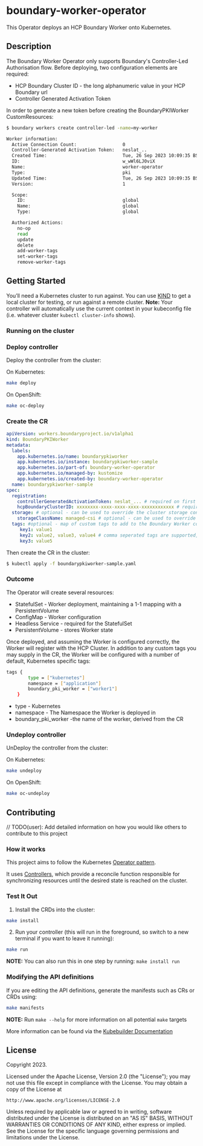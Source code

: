 # boundary-worker-operator
This Operator deploys an HCP Boundary Worker onto Kubernetes.

## Description
The Boundary Worker Operator only supports Boundary's Controller-Led Authorisation flow. Before deploying, two configuration elements are required:

* HCP Boundary Cluster ID - the long alphanumeric value in your HCP Boundary url
* Controller Generated Activation Token

In order to generate a new token before creating the BoundaryPKIWorker CustomResources:

```sh
$ boundary workers create controller-led -name=my-worker

Worker information:
  Active Connection Count:                 0
  Controller-Generated Activation Token:   neslat_..
  Created Time:                            Tue, 26 Sep 2023 10:09:35 BST
  ID:                                      w_wWl6LJ0viX
  Name:                                    worker-operator
  Type:                                    pki
  Updated Time:                            Tue, 26 Sep 2023 10:09:35 BST
  Version:                                 1

  Scope:
    ID:                                    global
    Name:                                  global
    Type:                                  global

  Authorized Actions:
    no-op
    read
    update
    delete
    add-worker-tags
    set-worker-tags
    remove-worker-tags

```

## Getting Started
You’ll need a Kubernetes cluster to run against. You can use [KIND](https://sigs.k8s.io/kind) to get a local cluster for testing, or run against a remote cluster.
**Note:** Your controller will automatically use the current context in your kubeconfig file (i.e. whatever cluster `kubectl cluster-info` shows).

### Running on the cluster

### Deploy controller
Deploy the controller from the cluster:

On Kubernetes:
```sh
make deploy
```

On OpenShift:
```sh
make oc-deploy
```

### Create the CR

```yaml
apiVersion: workers.boundaryproject.io/v1alpha1
kind: BoundaryPKIWorker
metadata:
  labels:
    app.kubernetes.io/name: boundarypkiworker
    app.kubernetes.io/instance: boundarypkiworker-sample
    app.kubernetes.io/part-of: boundary-worker-operator
    app.kubernetes.io/managed-by: kustomize
    app.kubernetes.io/created-by: boundary-worker-operator
  name: boundarypkiworker-sample
spec:
  registration:
    controllerGeneratedActivationToken: neslat_... # required on first run; can be removed after if desired
    hcpBoundaryClusterID: xxxxxxxx-xxxx-xxxx-xxxx-xxxxxxxxxxxx # required - defines the HCP Boundary cluster to communicate with
  storage: # optional - can be used to override the cluster storage configuration
    storageClassName: managed-csi # optional - can be used to override the default storageclass if required
  tags: #optional - map of custom tags to add to the Boundary Worker configuration. Changes in tags triggers a new rollout.
     key1: value1
     key2: value2, value3, value4 # comma seperated tags are supported, and will be split into discreet values for the given key
     key3: value5

```

Then create the CR in the cluster:

```sh
$ kubectl apply -f boundarypkiworker-sample.yaml
```

### Outcome
The Operator will create several resources:

* StatefulSet - Worker deployment, maintaining a 1-1 mapping with a PersistentVolume
* ConfigMap - Worker configuration
* Headless Service - required for the StatefulSet
* PersistentVolume - stores Worker state

Once deployed, and assuming the Worker is configured correctly, the Worker will register with the HCP Cluster. In addition to any custom tags you may supply in the CR, the Worker will be configured with a number of default, Kubernetes specific tags:

```sh
tags {
    	type = ["kubernetes"]
		namespace = ["application"]
		boundary_pki_worker = ["worker1"]
	}
```

* type - Kubernetes
* namespace - The Namespace the Worker is deployed in
* boundary_pki_worker -the name of the worker, derived from the CR

### Undeploy controller
UnDeploy the controller from the cluster:

On Kubernetes:
```sh
make undeploy
```

On OpenShift:
```sh
make oc-undeploy
```
## Contributing
// TODO(user): Add detailed information on how you would like others to contribute to this project

### How it works
This project aims to follow the Kubernetes [Operator pattern](https://kubernetes.io/docs/concepts/extend-kubernetes/operator/).

It uses [Controllers](https://kubernetes.io/docs/concepts/architecture/controller/),
which provide a reconcile function responsible for synchronizing resources until the desired state is reached on the cluster.

### Test It Out
1. Install the CRDs into the cluster:

```sh
make install
```

2. Run your controller (this will run in the foreground, so switch to a new terminal if you want to leave it running):

```sh
make run
```

**NOTE:** You can also run this in one step by running: `make install run`

### Modifying the API definitions
If you are editing the API definitions, generate the manifests such as CRs or CRDs using:

```sh
make manifests
```

**NOTE:** Run `make --help` for more information on all potential `make` targets

More information can be found via the [Kubebuilder Documentation](https://book.kubebuilder.io/introduction.html)

## License

Copyright 2023.

Licensed under the Apache License, Version 2.0 (the "License");
you may not use this file except in compliance with the License.
You may obtain a copy of the License at

    http://www.apache.org/licenses/LICENSE-2.0

Unless required by applicable law or agreed to in writing, software
distributed under the License is distributed on an "AS IS" BASIS,
WITHOUT WARRANTIES OR CONDITIONS OF ANY KIND, either express or implied.
See the License for the specific language governing permissions and
limitations under the License.

